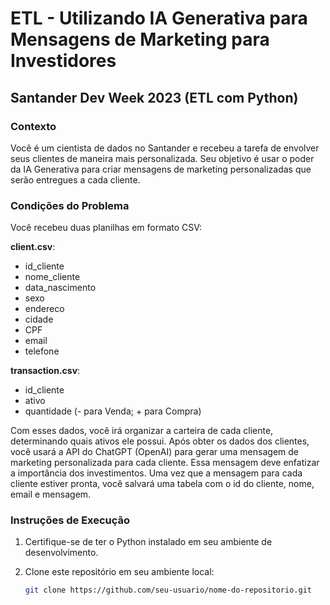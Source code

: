 # ETL - Utilizando IA Generativa para Mensagens de Marketing para Investidores

## Santander Dev Week 2023 (ETL com Python)

### Contexto

Você é um cientista de dados no Santander e recebeu a tarefa de envolver seus clientes de maneira mais personalizada. Seu objetivo é usar o poder da IA Generativa para criar mensagens de marketing personalizadas que serão entregues a cada cliente.

### Condições do Problema

Você recebeu duas planilhas em formato CSV:

**client.csv**: 
- id_cliente
- nome_cliente
- data_nascimento
- sexo
- endereco
- cidade
- CPF
- email
- telefone

**transaction.csv**: 
- id_cliente
- ativo
- quantidade (- para Venda; + para Compra)

Com esses dados, você irá organizar a carteira de cada cliente, determinando quais ativos ele possui. Após obter os dados dos clientes, você usará a API do ChatGPT (OpenAI) para gerar uma mensagem de marketing personalizada para cada cliente. Essa mensagem deve enfatizar a importância dos investimentos. Uma vez que a mensagem para cada cliente estiver pronta, você salvará uma tabela com o id do cliente, nome, email e mensagem.

### Instruções de Execução

1. Certifique-se de ter o Python instalado em seu ambiente de desenvolvimento.

2. Clone este repositório em seu ambiente local:
   ```bash
   git clone https://github.com/seu-usuario/nome-do-repositorio.git

